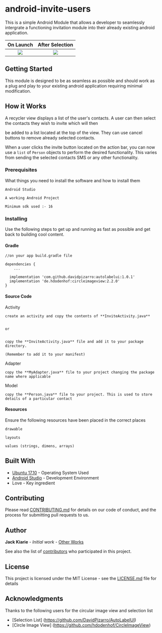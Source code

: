 # android-invite-users

This is a simple Android Module that allows a developer to seamlessly intergrate a functioning invitation module
into their already existing android application.


On Launch             |  After Selection
:-------------------------:|:-------------------------:
![](https://user-images.githubusercontent.com/8895134/36308932-af325ade-1333-11e8-8e1c-d3fb91cf3f2b.png)  |  ![](https://user-images.githubusercontent.com/8895134/36308937-b26d1d06-1333-11e8-986a-1e2d213e6c36.png)

## Getting Started

This module is designed to be as seamless as possible and should work as a plug and play to your existing android application 
requiring minimal modification.

## How it Works

A recycler view displays a list of the user's contacts. A user can then select the contacts they wish to invite which will then

be added to a list located at the top of the view. They can use cancel buttons to remove already selected contacts.

When a user clicks the invite button located on the action bar, you can now use a ``` list ``` of ``` Person ``` objects
to perform the desired functionality. This varies from sending the selected contacts SMS or any other functionality.

### Prerequisites

What things you need to install the software and how to install them

```
Android Studio

A working Android Project

Minimum sdk used :- 16

```

### Installing

Use the following steps to get up and running as fast as possible and get back to building cool content.

#### Gradle

```
//on your app build.gradle file

dependencies {
    ...
    
  implementation 'com.github.davidpizarro:autolabelui:1.0.1'
  implementation 'de.hdodenhof:circleimageview:2.2.0'
}
```
#### Source Code

Activity

```
create an activity and copy the contents of **InviteActivity.java**


or


copy the **InviteActivity.java** file and add it to your package directory.

(Remember to add it to your manifest)

```

Adapter

```
copy the **MyAdapter.java** file to your project changing the package name where applicable

```

Model

```
copy the **Person.java** file to your project. This is used to store details of a particular contact

```

#### Resources

Ensure the following resources have been placed in the correct places

```
drawable

layouts

values (strings, dimens, arrays)

```

## Built With

* [Ubuntu 17.10](https://www.ubuntu.com/desktop/1710) - Operating System Used
* [Android Studio](https://developer.android.com/studio/index.html) - Development Environment
* Love - Key ingredient

## Contributing

Please read [CONTRIBUTING.md](https://gist.github.com/PurpleBooth/b24679402957c63ec426) for details on our code of conduct, and the process for submitting pull requests to us.

## Author

 **Jack Kiarie** - *Initial work* - [Other Works](https://incobeta.com)

See also the list of [contributors](https://github.com/your/project/contributors) who participated in this project.

## License

This project is licensed under the MIT License - see the [LICENSE.md](LICENSE.md) file for details

## Acknowledgments

Thanks to the following users for the circular image view and selection list

* [Selection List] (https://github.com/DavidPizarro/AutoLabelUI)
* [Circle Image View] (https://github.com/hdodenhof/CircleImageView)

